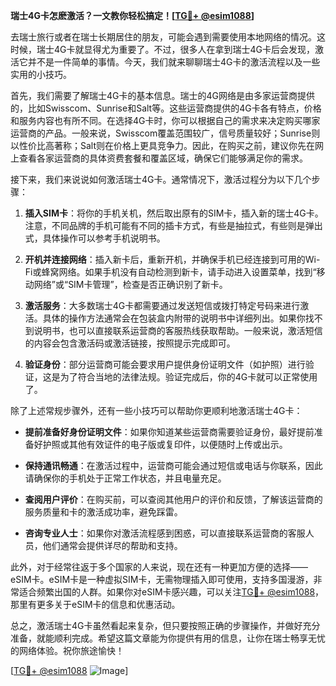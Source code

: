 **瑞士4G卡怎麽激活？一文教你轻松搞定！[[TG💪+ @esim1088](https://t.me/s/esim1088)]**

去瑞士旅行或者在瑞士长期居住的朋友，可能会遇到需要使用本地网络的情况。这时候，瑞士4G卡就显得尤为重要了。不过，很多人在拿到瑞士4G卡后会发现，激活它并不是一件简单的事情。今天，我们就来聊聊瑞士4G卡的激活流程以及一些实用的小技巧。

首先，我们需要了解瑞士4G卡的基本信息。瑞士的4G网络是由多家运营商提供的，比如Swisscom、Sunrise和Salt等。这些运营商提供的4G卡各有特点，价格和服务内容也有所不同。在选择4G卡时，你可以根据自己的需求来决定购买哪家运营商的产品。一般来说，Swisscom覆盖范围较广，信号质量较好；Sunrise则以性价比高著称；Salt则在价格上更具竞争力。因此，在购买之前，建议你先在网上查看各家运营商的具体资费套餐和覆盖区域，确保它们能够满足你的需求。

接下来，我们来说说如何激活瑞士4G卡。通常情况下，激活过程分为以下几个步骤：

1. **插入SIM卡**：将你的手机关机，然后取出原有的SIM卡，插入新的瑞士4G卡。注意，不同品牌的手机可能有不同的插卡方式，有些是抽拉式，有些则是弹出式，具体操作可以参考手机说明书。

2. **开机并连接网络**：插入新卡后，重新开机，并确保手机已经连接到可用的Wi-Fi或蜂窝网络。如果手机没有自动检测到新卡，请手动进入设置菜单，找到“移动网络”或“SIM卡管理”，检查是否正确识别了新卡。

3. **激活服务**：大多数瑞士4G卡都需要通过发送短信或拨打特定号码来进行激活。具体的操作方法通常会在包装盒内附带的说明书中详细列出。如果你找不到说明书，也可以直接联系运营商的客服热线获取帮助。一般来说，激活短信的内容会包含激活码或激活链接，按照提示完成即可。

4. **验证身份**：部分运营商可能会要求用户提供身份证明文件（如护照）进行验证，这是为了符合当地的法律法规。验证完成后，你的4G卡就可以正常使用了。

除了上述常规步骤外，还有一些小技巧可以帮助你更顺利地激活瑞士4G卡：

- **提前准备好身份证明文件**：如果你知道某些运营商需要验证身份，最好提前准备好护照或其他有效证件的电子版或复印件，以便随时上传或出示。
  
- **保持通讯畅通**：在激活过程中，运营商可能会通过短信或电话与你联系，因此请确保你的手机处于正常工作状态，并且电量充足。

- **查阅用户评价**：在购买前，可以查阅其他用户的评价和反馈，了解该运营商的服务质量和卡的激活成功率，避免踩雷。

- **咨询专业人士**：如果你对激活流程感到困惑，可以直接联系运营商的客服人员，他们通常会提供详尽的帮助和支持。

此外，对于经常往返于多个国家的人来说，现在还有一种更加方便的选择——eSIM卡。eSIM卡是一种虚拟SIM卡，无需物理插入即可使用，支持多国漫游，非常适合频繁出国的人群。如果你对eSIM卡感兴趣，可以关注[TG💪+ @esim1088](https://t.me/s/esim1088)，那里有更多关于eSIM卡的信息和优惠活动。

总之，激活瑞士4G卡虽然看起来复杂，但只要按照正确的步骤操作，并做好充分准备，就能顺利完成。希望这篇文章能为你提供有用的信息，让你在瑞士畅享无忧的网络体验。祝你旅途愉快！

[[TG💪+ @esim1088](https://t.me/s/esim1088) ![Image](https://i.postimg.cc/4NQfJmqS/Snipaste-2025-05-13-00-14-12.png)]